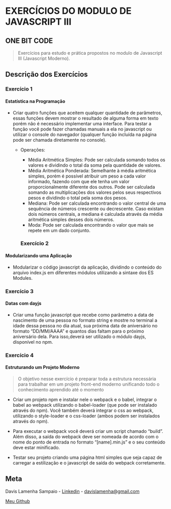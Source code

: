 # EXERCÍCIOS DO MODULO DE JAVASCRIPT III

## ONE BIT CODE

> Exercícios para estudo e prática propostos no modulo de Javascript III (Javascript Moderno).

## Descrição dos Exercícios

### Exercício 1

#### Estatística na Programação

- Criar quatro funções que aceitem qualquer quantidade de parâmetros, essas funções devem mostrar o resultado de alguma forma em texto porém não é necessário implementar uma interface. Para testar a função você pode fazer chamadas manuais a ela no javascript ou utilizar o console do navegador (qualquer função incluída na página pode ser chamada diretamente no console).

  - Operações:

    - Média Aritmética Simples: Pode ser calculada somando todos os valores e dividindo o total da soma pela quantidade de valores.
    - Média Aritmética Ponderada: Semelhante à média aritmética simples, porém é possível atribuir um peso a cada valor informado, fazendo com que ele tenha um valor proporcionalmente diferente dos outros. Pode ser calculada somando as multiplicações dos valores pelos seus respectivos pesos e dividindo o total pela soma dos pesos.
    - Mediana: Pode ser calculada encontrando o valor central de uma sequência de números crescente ou decrescente. Caso existam dois números centrais, a mediana é calculada através da média aritmética simples desses dois números.
    - Moda: Pode ser calculada encontrando o valor que mais se repete em um dado conjunto.

    ### Exercício 2

#### Modularizando uma Aplicação

- Modularizar o código javascript da aplicação, dividindo o conteúdo do arquivo index.js em diferentes módulos utilizando a sintaxe dos ES Modules.

### Exercício 3

#### Datas com dayjs

- Criar uma função javascript que recebe como parâmetro a data de nascimento de uma pessoa no formato string e mostre no terminal a idade dessa pessoa no dia atual, sua próxima data de aniversário no formato “DD/MM/AAAA” e quantos dias faltam para o próximo aniversário dela. Para isso,deverá ser utilizado o módulo dayjs, disponível no npm.

### Exercício 4

#### Estruturando um Projeto Moderno

> O objetivo nesse exercício é preparar toda a estrutura necessária para trabalhar em um projeto front-end moderno unificando todo o conhecimento aprendido até o momento

- Criar um projeto npm e instalar nele o webpack e o babel, integrar o babel ao webpack utilizando o babel-loader (que pode ser instalado através do npm). Você também deverá integrar o css ao webpack, utilizando o style-loader e o css-loader (ambos podem ser instalados através do npm).

- Para executar o webpack você deverá criar um script chamado “build”. Além disso, a saída do webpack deve ser nomeada de acordo com o nome do ponto de entrada no formato “[name].min.js” e o seu conteúdo deve estar minificado.

- Testar seu projeto criando uma página html simples que seja capaz de carregar a estilização e o javascript de saída do webpack corretamente.

## Meta

Davis Lamenha Sampaio - [Linkedin](https://www.linkedin.com/in/davislamenha/) - davislamenha@gmail.com

[Meu Github](https://github.com/davislamenha)
